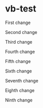 # vb-test

First change

Second change

Third change

Fourth  change

Fifth change

Sixth change

Seventh change

Eighth change

Ninth change